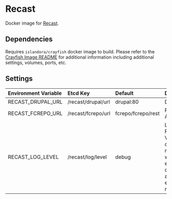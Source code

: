 # Recast

Docker image for [Recast].

## Dependencies

Requires `islandora/crayfish` docker image to build. Please refer to the
[Crayfish Image README](../crayfish/README.md) for additional information including
additional settings, volumes, ports, etc.

## Settings

| Environment Variable | Etcd Key           | Default            | Description                                                                                       |
| :------------------- | :----------------- | :----------------- | :------------------------------------------------------------------------------------------------ |
| RECAST_DRUPAL_URL    | /recast/drupal/url | drupal:80          | Drupal URL                                                                                        |
| RECAST_FCREPO_URL    | /recast/fcrepo/url | fcrepo/fcrepo/rest | Fcrepo Rest API URL                                                                               |
| RECAST_LOG_LEVEL     | /recast/log/level  | debug              | Log level. Possible Values: debug, info, notice, warning, error, critical, alert, emergency, none |

[Recast]: https://github.com/Islandora/Crayfish/tree/main/Recast
